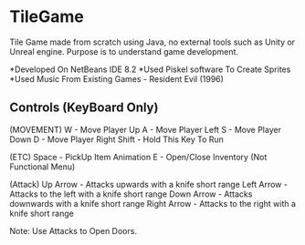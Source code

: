 # TileGame
Tile Game made from scratch using Java, no external tools such as Unity or Unreal engine. Purpose is to understand game development. 

*Developed On NetBeans IDE 8.2
*Used Piskel software To Create Sprites
*Used Music From Existing Games - Resident Evil (1996)

Controls (KeyBoard Only)
--------------------------
(MOVEMENT)
W - Move Player Up
A - Move Player Left
S - Move Player Down
D - Move Player Right
Shift - Hold This Key To Run

(ETC)
Space - PickUp Item Animation 
E - Open/Close Inventory (Not Functional Menu)

(Attack)
Up Arrow - Attacks upwards with a knife short range
Left Arrow - Attacks to the left with a knife short range
Down Arrow - Attacks downwards with a knife short range
Right Arrow - Attacks to the right with a knife short range

Note: Use Attacks to Open Doors.

